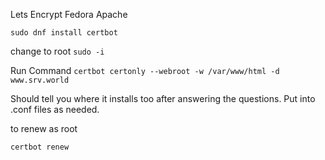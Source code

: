 Lets Encrypt Fedora Apache

`sudo dnf install certbot`

change to root
`sudo -i`

Run Command
`certbot certonly --webroot -w /var/www/html -d www.srv.world`


Should tell you where it installs too after answering the questions. Put into .conf files as needed.

to renew as root

`certbot renew`



